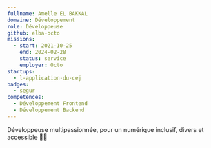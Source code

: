 ```yaml
---
fullname: Amelle EL BAKKAL
domaine: Développement
role: Développeuse
github: elba-octo
missions:
  - start: 2021-10-25
    end: 2024-02-28
    status: service
    employer: Octo
startups:
  - l-application-du-cej
badges:
  - segur
competences:
  - Développement Frontend
  - Développement Backend
---
```

Développeuse multipassionnée, pour un numérique inclusif, divers et accessible 🌸🌱
